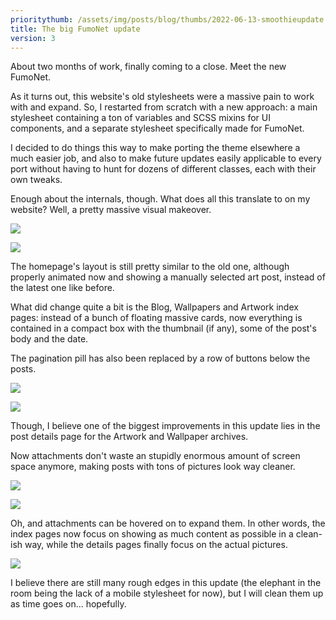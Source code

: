 ```yaml
---
prioritythumb: /assets/img/posts/blog/thumbs/2022-06-13-smoothieupdate.jpg
title: The big FumoNet update
version: 3
---
```


About two months of work, finally coming to a close.
Meet the new FumoNet.

As it turns out, this website's old stylesheets were a massive pain to work with and expand.
So, I restarted from scratch with a new approach: a main stylesheet containing a ton of variables and SCSS mixins for UI components, and a separate stylesheet specifically made for FumoNet.

I decided to do things this way to make porting the theme elsewhere a much easier job, and also to make future updates easily applicable to every port without having to hunt for dozens of different classes, each with their own tweaks.

Enough about the internals, though.
What does all this translate to on my website?
Well, a pretty massive visual makeover.

![](/assets/img/posts/blog/2022-06-13-homeold.png)

![](/assets/img/posts/blog/2022-06-13-homenew.png)

The homepage's layout is still pretty similar to the old one, although properly animated now and showing a manually selected art post, instead of the latest one like before.

What did change quite a bit is the Blog, Wallpapers and Artwork index pages: instead of a bunch of floating massive cards, now everything is contained in a compact box with the thumbnail (if any), some of the post's body and the date.

The pagination pill has also been replaced by a row of buttons below the posts.

![](/assets/img/posts/blog/2022-06-13-indexold.png)

![](/assets/img/posts/blog/2022-06-13-indexnew.png)

Though, I believe one of the biggest improvements in this update lies in the post details page for the Artwork and Wallpaper archives.

Now attachments don't waste an stupidly enormous amount of screen space anymore, making posts with tons of pictures look way cleaner.

![](/assets/img/posts/blog/2022-06-13-detailsold.png)

![](/assets/img/posts/blog/2022-06-13-detailsnew.png)

Oh, and attachments can be hovered on to expand them.
In other words, the index pages now focus on showing as much content as possible in a clean-ish way, while the details pages finally focus on the actual pictures.

![](/assets/img/posts/blog/2022-06-13-detailshover.gif)

I believe there are still many rough edges in this update (the elephant in the room being the lack of a mobile stylesheet for now), but I will clean them up as time goes on... hopefully.
